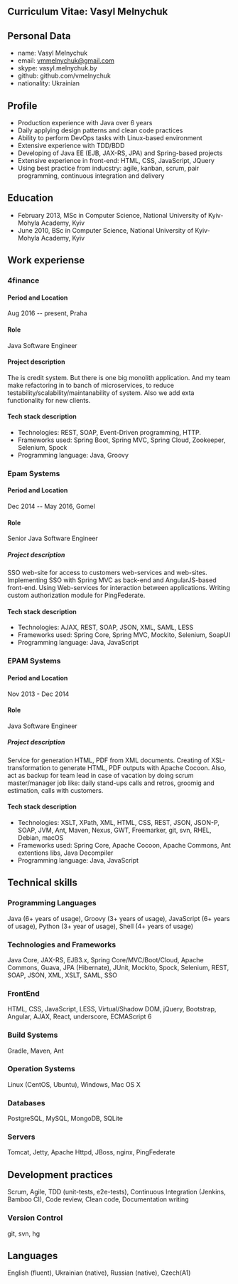 ## Curriculum Vitae: Vasyl Melnychuk

## Personal Data
- name: Vasyl Melnychuk
- email: vmmelnychuk@gmail.com
- skype: vasyl.melnychuk.by
- github: github.com/vmelnychuk
- nationality: Ukrainian

## Profile
- Production experience with Java over 6 years
- Daily applying design patterns and clean code practices
- Ability to perform DevOps tasks with Linux-based environment
- Extensive experience with TDD/BDD
- Developing of Java EE (EJB, JAX-RS, JPA) and Spring-based projects
- Extensive experience in front-end: HTML, CSS, JavaScript, JQuery
- Using best practice from inducstry: agile, kanban, scrum, pair programming, continuous integration and delivery

## Education
- February 2013, MSc in Computer Science, National University of Kyiv-Mohyla Academy, Kyiv
- June 2010, BSc in Computer Science, National University of Kyiv-Mohyla Academy, Kyiv

## Work experiense
### 4finance
#### Period and Location
Aug 2016 -- present, Praha
#### Role
Java Software Engineer
#### Project description
The is credit system. But there is one big monolith application. And my team make refactoring in to banch of microservices, to reduce testability/scalability/maintanability of system. Also we add exta functionality for new clients.
#### Tech stack description
- Technologies: REST, SOAP, Event-Driven programming, HTTP.
- Frameworks used: Spring Boot, Spring MVC, Spring Cloud, Zookeeper, Selenium, Spock
- Programming language: Java, Groovy
### Epam Systems
#### Period and Location
Dec 2014 -- May 2016, Gomel
#### Role
Senior Java Software Engineer
##### Project description
SSO web-site for access to customers web-services and web-sites. Implementing SSO with Spring MVC as back-end and AngularJS-based front-end. Using Web-services for interaction between applications. Writing custom authorization module for PingFederate.
#### Tech stack description
- Technologies: AJAX, REST, SOAP, JSON, XML, SAML, LESS
- Frameworks used: Spring Core, Spring MVC, Mockito, Selenium, SoapUI
- Programming language: Java, JavaScript
### EPAM Systems
#### Period and Location
Nov 2013 - Dec 2014
#### Role
Java Software Engineer
##### Project description
Service for generation HTML, PDF from XML documents. Creating of XSL-transformation to generate HTML, PDF outputs with Apache Cocoon. Also, act as backup for team lead in case of vacation by doing scrum master/manager job like: daily stand-ups calls and retros, groomig and estimation, calls with customers.
#### Tech stack description
- Technologies: XSLT, XPath, XML, HTML, CSS, REST, JSON, JSON-P, SOAP, JVM, Ant, Maven, Nexus, GWT, Freemarker, git, svn, RHEL, Debian, macOS
- Frameworks used: Spring Core, Apache Cocoon, Apache Commons, Ant extentions libs, Java Decompiler
- Programming language: Java, JavaScript

## Technical skills
### Programming Languages
Java (6+ years of usage), Groovy (3+ years of usage), JavaScript (6+ years of usage), Python (3+ year of usage), Shell (4+ years of usage)
### Technologies and Frameworks
Java Core, JAX-RS, EJB3.x, Spring Core/MVC/Boot/Cloud, Apache Commons, Guava, JPA (Hibernate), JUnit, Mockito, Spock, Selenium, REST, SOAP, JSON, XML, XSLT, SAML, SSO
### FrontEnd
HTML, CSS, JavaScript, LESS, Virtual/Shadow DOM, jQuery, Bootstrap, Angular, AJAX, React, underscore, ECMAScript 6
### Build Systems
Gradle, Maven, Ant
### Operation Systems
Linux (CentOS, Ubuntu), Windows, Mac OS X
### Databases
PostgreSQL, MySQL, MongoDB, SQLite
### Servers
Tomcat, Jetty, Apache Httpd, JBoss, nginx, PingFederate
## Development practices
Scrum, Agile, TDD (unit-tests, e2e-tests), Continuous Integration (Jenkins, Bamboo CI), Code review, Clean code, Documentation writing
### Version Control
git, svn, hg

## Languages
English (fluent), Ukrainian (native), Russian (native), Czech(A1)
